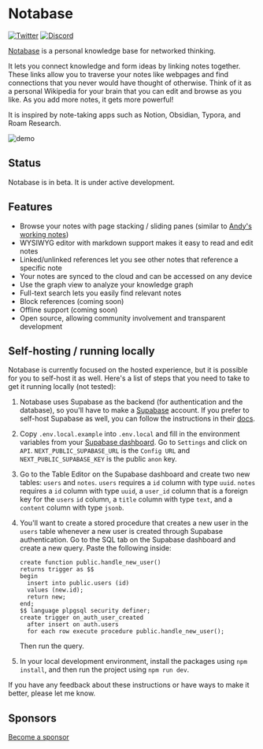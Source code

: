 # Notabase

[![Twitter](https://img.shields.io/twitter/follow/notabase?style=social)](https://twitter.com/notabase)
[![Discord](https://img.shields.io/discord/852987194619985990?label=discord&logo=discord)](https://discord.gg/BQKNRu7nv5)

[Notabase](https://notabase.io) is a personal knowledge base for networked thinking.

It lets you connect knowledge and form ideas by linking notes together. These links allow you to traverse your notes like webpages and find connections that you never would have thought of otherwise. Think of it as a personal Wikipedia for your brain that you can edit and browse as you like. As you add more notes, it gets more powerful!

It is inspired by note-taking apps such as Notion, Obsidian, Typora, and Roam Research.

![demo](https://user-images.githubusercontent.com/4218237/127217938-f7ebe22e-68de-4955-9660-a79ab477cb82.gif)

## Status

Notabase is in beta. It is under active development.

## Features

- Browse your notes with page stacking / sliding panes (similar to [Andy's working notes](https://notes.andymatuschak.org/About_these_notes))
- WYSIWYG editor with markdown support makes it easy to read and edit notes
- Linked/unlinked references let you see other notes that reference a specific note
- Your notes are synced to the cloud and can be accessed on any device
- Use the graph view to analyze your knowledge graph
- Full-text search lets you easily find relevant notes
- Block references (coming soon)
- Offline support (coming soon)
- Open source, allowing community involvement and transparent development

## Self-hosting / running locally

Notabase is currently focused on the hosted experience, but it is possible for you to self-host it as well. Here's a list of steps that you need to take to get it running locally (not tested):

1. Notabase uses Supabase as the backend (for authentication and the database), so you'll have to make a [Supabase](https://supabase.io) account. If you prefer to self-host Supabase as well, you can follow the instructions in their [docs](https://supabase.io/docs/guides/self-hosting).
2. Copy `.env.local.example` into `.env.local` and fill in the environment variables from your [Supabase dashboard](https://app.supabase.io). Go to `Settings` and click on `API`. `NEXT_PUBLIC_SUPABASE_URL` is the `Config URL` and `NEXT_PUBLIC_SUPABASE_KEY` is the public `anon` key.
3. Go to the Table Editor on the Supabase dashboard and create two new tables: `users` and `notes`. `users` requires a `id` column with type `uuid`. `notes` requires a `id` column with type `uuid`, a `user_id` column that is a foreign key for the `users` `id` column, a `title` column with type `text`, and a `content` column with type `jsonb`.
4. You'll want to create a stored procedure that creates a new user in the `users` table whenever a new user is created through Supabase authentication. Go to the SQL tab on the Supabase dashboard and create a new query. Paste the following inside:

   ```
   create function public.handle_new_user()
   returns trigger as $$
   begin
     insert into public.users (id)
     values (new.id);
     return new;
   end;
   $$ language plpgsql security definer;
   create trigger on_auth_user_created
     after insert on auth.users
     for each row execute procedure public.handle_new_user();
   ```

   Then run the query.

5. In your local development environment, install the packages using `npm install`, and then run the project using `npm run dev`.

If you have any feedback about these instructions or have ways to make it better, please let me know.

## Sponsors

[Become a sponsor](https://github.com/sponsors/churichard)
